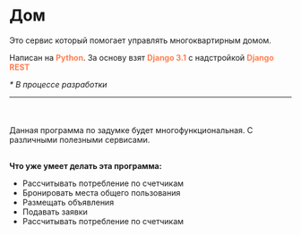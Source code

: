 <div class="container">
<h1>Дом </h1>
<p>Это сервис который помогает управлять многоквартирным домом.</p>
<p>Написан на <b style="color: coral">Python</b>.
 За основу взят <b style="color: coral">Django 3.1</b> с надстройкой <b style="color: coral">Django REST</b>
</p>
<i>* В процессе разработки</i><hr>
<div style="margin-top: 50px">
Данная программа по задумке будет многофункциональная. С различными полезными сервисами.
</div>

<div style="margin-top: 30px">
<p><b>Что уже умеет делать эта программа:</b></p>
<ul>
<li>Рассчитывать потребление по счетчикам</li>
<li>Бронировать места общего пользования</li>
<li>Размещать объявления</li>
<li>Подавать заявки</li>
<li>Рассчитывать потребление по счетчикам</li>
</ul>
</div>
</div>
